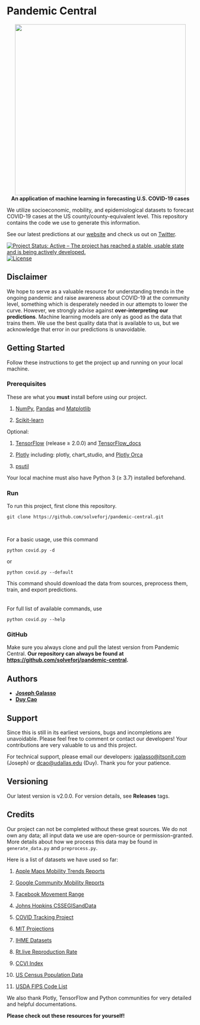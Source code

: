 # Pandemic Central

<p align="center">
  <img width="460" src="https://i.ibb.co/NZHV7dr/Pandemic-Central-clear-background.png"><br>
  <b>An application of machine learning in forecasting U.S. COVID-19 cases</b>
</p>

We utilize socioeconomic, mobility, and epidemiological datasets to forecast COVID-19 cases at the US county/county-equivalent level. This repository contains the code we use to generate this information.


See our latest predictions at our [website](https://itsonit.com) and check us out on [Twitter](https://twitter.com/PandemicCentral).

[![Project Status: Active – The project has reached a stable, usable state and is being actively developed.](https://www.repostatus.org/badges/latest/active.svg)](https://itsonit.com)
[![License](http://img.shields.io/:license-mit-blue.svg)](https://github.com/solveforj/pandemic-central/blob/master/LICENSE.txt)

## Disclaimer
We hope to serve as a valuable  resource for understanding trends in the ongoing pandemic and raise awareness about COVID-19 at the community level, something which is desperately needed in our attempts to lower the curve.  However, we strongly advise against **over-interpreting our predictions**. Machine learning models are only as good as the data that trains them.  We use the best quality data that is available to us, but we acknowledge that error in our predictions is unavoidable.

## Getting Started
Follow these instructions to get the project up and running on your local machine.

### Prerequisites

These are what you **must** install before using our project.

1. [NumPy](https://pypi.org/project/numpy/), [Pandas](https://pandas.pydata.org/) and [Matplotlib](https://pypi.org/project/matplotlib/)

2. [Scikit-learn](https://scikit-learn.org/stable/install.html)

Optional:

1. [TensorFlow](https://www.tensorflow.org/install) (release ≥ 2.0.0) and [TensorFlow_docs](https://github.com/tensorflow/docs)

2. [Plotly](https://plotly.com/) including: plotly, chart_studio, and [Plotly Orca](https://github.com/plotly/orca)
3. [psutil](https://pypi.org/project/psutil/)

Your local machine must also have Python 3 (≥ 3.7) installed beforehand.

### Run
To run this project, first clone this repository.
  ```
  git clone https://github.com/solveforj/pandemic-central.git
  ```
<br>

For a basic usage, use this command
  ```
  python covid.py -d
  ```
or
  ```
  python covid.py --default
  ```
This command should download the data from sources, preprocess them, train, and export predictions.
<br><br><br>
For full list of available commands, use
  ```
  python covid.py --help
  ```

### GitHub
Make sure you always clone and pull the latest version from Pandemic Central.
**Our repository can always be found at https://github.com/solveforj/pandemic-central.**

## Authors
* [**Joseph Galasso**](https://github.com/solveforj/)
* [**Duy Cao**](https://github.com/caominhduy/)

## Support
Since this is still in its earliest versions, bugs and incompletions are unavoidable. Please feel free to comment or contact our developers!
Your contributions are very valuable to us and this project.

For technical support, please email our developers:
[jgalasso@itsonit.com](mailto:jgalasso@udallas.edu) (Joseph) or [dcao@udallas.edu](mailto:dcao@udallas.edu) (Duy). Thank you for your patience.

## Versioning
Our latest version is v2.0.0. For version details, see **Releases** tags.

## Credits
 Our project can not be completed without these great sources. We do not own any data; all input data we use are open-source or permission-granted. More details about how we process this data may be found in `generate_data.py` and `preprocess.py`.

 Here is a list of datasets we have used so far:

1. [Apple Maps Mobility Trends Reports](https://www.apple.com/covid19/mobility)

2. [Google Community Mobility Reports](https://www.google.com/covid19/mobility/)

3. [Facebook Movement Range](https://data.humdata.org/dataset/movement-range-maps)

3. [Johns Hopkins CSSEGISandData](https://github.com/CSSEGISandData/COVID-19/tree/master/csse_covid_19_data/csse_covid_19_daily_reports)

4. [COVID Tracking Project](https://www.covidtracking.com/)

5. [MIT Projections](https://github.com/youyanggu/covid19_projections/blob/master/projections/combined/latest_us.csv)
6.    [IHME Datasets](http://ghdx.healthdata.org/us-data)
7.    [Rt.live Reproduction Rate](https://rt.live/)
8.    [CCVI Index](https://docs.google.com/spreadsheets/d/1qEPuziEpxj-VG11IAZoa5RWEr4GhNoxMn7aBdU76O5k/edit#gid=549685106)
9.    [US Census Population Data](https://www.census.gov/data/tables/time-series/demo/popest/2010s-counties-detail.html)
10.    [USDA FIPS Code List](https://www.ers.usda.gov/data-products/rural-urban-commuting-area-codes/)

We also thank Plotly, TensorFlow and Python communities for very detailed and helpful documentations.

**Please check out these resources for yourself!**
